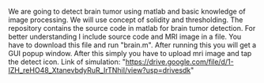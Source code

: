 We are going to detect brain tumor using matlab and basic knowledge of image processing.
We will use concept of solidity and thresholding.
The repository contains the source code in matlab for brain tumor detection.
For better understanding I include source code and MRI image in a file.
You have to download this file and run "brain.m".
After running this you will get a GUI popup window.
After this simply you have to upload mri image and tap the detect icon.
Link of simulation: "https://drive.google.com/file/d/1-IZH_reHO48_XtanevbdyRuR_IrTNhiI/view?usp=drivesdk"


